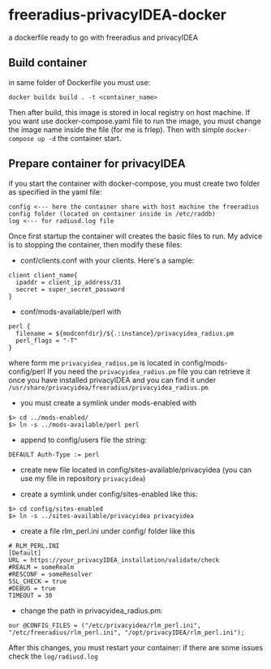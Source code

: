 # freeradius-privacyIDEA-docker
a dockerfile ready to go with freeradius and privacyIDEA

## Build container
in same folder of Dockerfile you must use:
```
docker buildx build . -t <container_name>
```

Then after build, this image is stored in local registry on host machine. 
If you want use docker-compose.yaml file to run the image, you must change the image name inside the file (for me is frlep).
Then with simple `docker-compose up -d` the container start.

## Prepare container for privacyIDEA
if you start the container with docker-compose, you must create two folder as specified in the yaml file:
```
config <--- here the container share with host machine the freeradius config folder (located on container inside in /etc/raddb)
log <--- for radiusd.log file
```

Once first startup the container will creates the basic files to run. My advice is to stopping the container, then modify these files:
- conf/clients.conf with your clients. Here's a sample:
```
client client_name{
  ipaddr = client_ip_address/31
  secret = super_secret_password
}
```
- conf/mods-available/perl with
```
perl {
  filename = ${modconfdir}/${.:instance}/privacyidea_radius.pm
  perl_flags = "-T"
}
```
where form me `privacyidea_radius.pm` is located in config/mods-config/perl
If you need the `privacyidea_radius.pm` file you can retrieve it once you have installed privacyIDEA and you can find it under `/usr/share/privacyidea/freeradius/privacyidea_radius.pm`
- you must create a symlink under mods-enabled with
```
$> cd ../mods-enabled/
$> ln -s ../mods-available/perl perl
```
- append to config/users file the string:
```
DEFAULT Auth-Type := perl
```
- create new file located in config/sites-available/privacyidea (you can use my file in repository `privacyidea`)

- create a symlink under config/sites-enabled like this:
```
$> cd config/sites-enabled
$> ln -s ../sites-available/privacyidea privacyidea
```
- create a file rlm_perl.ini under config/ folder like this
```
# RLM_PERL.INI
[Default]
URL = https://your_privacyIDEA_installation/validate/check
#REALM = someRealm
#RESCONF = someResolver
SSL_CHECK = true
#DEBUG = true
TIMEOUT = 30
```
- change the path in privacyidea_radius.pm:
```
our @CONFIG_FILES = ("/etc/privacyidea/rlm_perl.ini", "/etc/freeradius/rlm_perl.ini", "/opt/privacyIDEA/rlm_perl.ini");
```

After this changes, you must restart your container: if there are some issues check the `log/radiusd.log`
